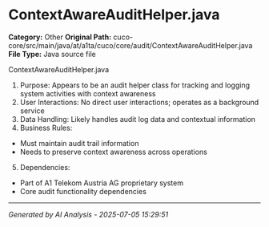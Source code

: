# ContextAwareAuditHelper.java

**Category:** Other
**Original Path:** cuco-core/src/main/java/at/a1ta/cuco/core/audit/ContextAwareAuditHelper.java
**File Type:** Java source file

ContextAwareAuditHelper.java
1. Purpose: Appears to be an audit helper class for tracking and logging system activities with context awareness
2. User Interactions: No direct user interactions; operates as a background service
3. Data Handling: Likely handles audit log data and contextual information
4. Business Rules:
- Must maintain audit trail information
- Needs to preserve context awareness across operations
5. Dependencies:
- Part of A1 Telekom Austria AG proprietary system
- Core audit functionality dependencies

---
*Generated by AI Analysis - 2025-07-05 15:29:51*
